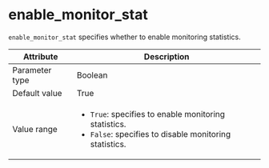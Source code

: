 # enable_monitor_stat

`enable_monitor_stat` specifies whether to enable monitoring statistics.

| Attribute | Description |
|----------|---------|
| Parameter type | Boolean |
| Default value | True |
| Value range | <ul><li>`True`: specifies to enable monitoring statistics.</li><li>`False`: specifies to disable monitoring statistics.</li></ul> |
